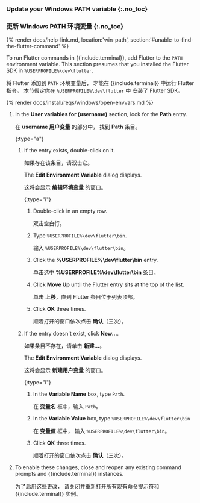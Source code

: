 
### Update your Windows PATH variable {:.no_toc}

### 更新 Windows PATH 环境变量 {:.no_toc}

{% render docs/help-link.md, location:'win-path', section:'#unable-to-find-the-flutter-command' %}

To run Flutter commands in {{include.terminal}},
add Flutter to the `PATH` environment variable.
This section presumes that you installed the Flutter SDK in
`%USERPROFILE%\dev\flutter`.

将 Flutter 添加到 `PATH` 环境变量后，
才能在 {{include.terminal}} 中运行 Flutter 指令。
本节假定你在 `%USERPROFILE%\dev\flutter` 中
安装了 Flutter SDK。

{% render docs/install/reqs/windows/open-envvars.md %}

1. In the **User variables for (username)** section,
   look for the **Path** entry.

   在 **username 用户变量** 的部分中，
   找到 **Path** 条目。

   {:type="a"}
   1. If the entry exists, double-click on it.

      如果存在该条目，请双击它。

      The **Edit Environment Variable** dialog displays.

      这将会显示 **编辑环境变量** 的窗口。

      {:type="i"}

      1. Double-click in an empty row.

         双击空白行。

      1. Type `%USERPROFILE%\dev\flutter\bin`.

         输入 `%USERPROFILE%\dev\flutter\bin`。

      1. Click the **%USERPROFILE%\dev\flutter\bin** entry.

         单击选中 **%USERPROFILE%\dev\flutter\bin** 条目。

      1. Click **Move Up** until the Flutter entry sits at the top of the list.

         单击 **上移**，直到 Flutter 条目位于列表顶部。

      1. Click **OK** three times.

         顺着打开的窗口依次点击 **确认**（三次）。

   1. If the entry doesn't exist, click **New...**.

      如果条目不存在，请单击 **新建…**。

      The **Edit Environment Variable** dialog displays.

      这将会显示 **新建用户变量** 的窗口。

      {:type="i"}
      1. In the **Variable Name** box, type `Path`.

         在 **变量名** 框中，输入 `Path`。

      1. In the **Variable Value** box,
         type `%USERPROFILE%\dev\flutter\bin`

         在 **变量值** 框中，
         输入 `%USERPROFILE%\dev\flutter\bin`。

      1. Click **OK** three times.

         顺着打开的窗口依次点击 **确认**（三次）。

1. To enable these changes,
   close and reopen any existing
   command prompts and {{include.terminal}} instances.

   为了启用这些更改，
   请关闭并重新打开所有现有命令提示符和 {{include.terminal}} 实例。
